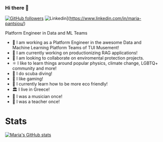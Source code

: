 ### Hi there 👋

[![GitHub followers](https://img.shields.io/github/followers/punchyou.svg?style=social&label=Follow&maxAge=2592000)](https://github.com/louiskueh?tab=followers)
![Linkedin](https://img.shields.io/badge/-LinkedIn-222222?style=flat-square&logo=Linkedin&logoColor=blue&link=https://www.linkedin.com/in/louiskueh/)](https://www.linkedin.com/in/maria-pantsiou/)

Platform Engineer in Data and ML Teams

- 🔭 I am working as a Platform Engineer in the awesome Data and Machine Learning Platform Teams of TUI Musement!
- 🥾 I am currently working on productionizing RAG applications!
- 👯 I am looking to collaborate on enviromental protection projects.
- ⚛️ I like to learn things around popular physics, climate change, LGBTQ+ community and more!
- 🤿 I do scuba diving!
- 🎩 I like gaming!
- 🌱 I currently learn how to be more eco friendly!
- 🏛 I live in Greece!
- 🎵 I was a musician once!
- 👒 I was a teacher once!

# Stats

[![Maria's GitHub stats](https://github-readme-stats.vercel.app/api?username=punchyou&show_icons=true&theme=dark)](https://github.com/anuraghazra/github-readme-stats)
